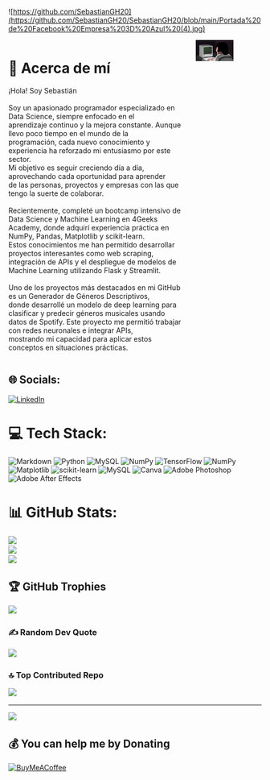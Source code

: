 ![https://github.com/SebastianGH20](https://github.com/SebastianGH20/SebastianGH20/blob/main/Portada%20de%20Facebook%20Empresa%203D%20Azul%20(4).jpg)

<div style="display: flex; align-items: flex-start;">
  <div style="flex: 0 0 70%; padding-right: 20px;">
    <h1>💫 Acerca de mí</h1>
    <p>¡Hola! Soy Sebastián<br><br>
    Soy un apasionado programador especializado en Data Science, siempre enfocado en el <br>
    aprendizaje continuo y la mejora constante. Aunque llevo poco tiempo en el mundo de la<br>
    programación, cada nuevo conocimiento y experiencia ha reforzado mi entusiasmo por este sector. <br>
    Mi objetivo es seguir creciendo día a día, aprovechando cada oportunidad para aprender <br>
    de las personas, proyectos y empresas con las que tengo la suerte de colaborar.<br><br>
    Recientemente, completé un bootcamp intensivo de Data Science y Machine Learning en 4Geeks<br>
    Academy, donde adquirí experiencia práctica en NumPy, Pandas, Matplotlib y scikit-learn. <br>
    Estos conocimientos me han permitido desarrollar proyectos interesantes como web scraping, <br>
    integración de APIs y el despliegue de modelos de Machine Learning utilizando Flask y Streamlit.<br><br>
    Uno de los proyectos más destacados en mi GitHub es un Generador de Géneros Descriptivos, <br>
    donde desarrollé un modelo de deep learning para clasificar y predecir géneros musicales usando<br>
    datos de Spotify. Este proyecto me permitió trabajar con redes neuronales e integrar APIs,<br>
    mostrando mi capacidad para aplicar estos conceptos en situaciones prácticas.
    </p>
  </div>
  <div style="flex-shrink: 0; width: 150px; height: auto;">
    <img src="https://github.com/SebastianGH20/SebastianGH20/blob/main/ezgif.com-animated-gif-maker.gif" alt="GIF" style="width: 50%; height: auto;" />
  </div>
</div>







## 🌐 Socials:
[![LinkedIn](https://img.shields.io/badge/LinkedIn-%230077B5.svg?logo=linkedin&logoColor=white)](https://linkedin.com/in/https://www.linkedin.com/in/sebastian-gonzalez-hincapie/) 

# 💻 Tech Stack:
![Markdown](https://img.shields.io/badge/markdown-%23000000.svg?style=for-the-badge&logo=markdown&logoColor=white) ![Python](https://img.shields.io/badge/python-3670A0?style=for-the-badge&logo=python&logoColor=ffdd54) ![MySQL](https://img.shields.io/badge/mysql-4479A1.svg?style=for-the-badge&logo=mysql&logoColor=white) ![NumPy](https://img.shields.io/badge/numpy-%23013243.svg?style=for-the-badge&logo=numpy&logoColor=white) ![TensorFlow](https://img.shields.io/badge/TensorFlow-%23FF6F00.svg?style=for-the-badge&logo=TensorFlow&logoColor=white) ![NumPy](https://img.shields.io/badge/numpy-%23013243.svg?style=for-the-badge&logo=numpy&logoColor=white) ![Matplotlib](https://img.shields.io/badge/Matplotlib-%23ffffff.svg?style=for-the-badge&logo=Matplotlib&logoColor=black) ![scikit-learn](https://img.shields.io/badge/scikit--learn-%23F7931E.svg?style=for-the-badge&logo=scikit-learn&logoColor=white) ![MySQL](https://img.shields.io/badge/mysql-4479A1.svg?style=for-the-badge&logo=mysql&logoColor=white) ![Canva](https://img.shields.io/badge/Canva-%2300C4CC.svg?style=for-the-badge&logo=Canva&logoColor=white) ![Adobe Photoshop](https://img.shields.io/badge/adobe%20photoshop-%2331A8FF.svg?style=for-the-badge&logo=adobe%20photoshop&logoColor=white) ![Adobe After Effects](https://img.shields.io/badge/Adobe%20After%20Effects-9999FF.svg?style=for-the-badge&logo=Adobe%20After%20Effects&logoColor=white)
# 📊 GitHub Stats:
![](https://github-readme-stats.vercel.app/api?username=SebastianGH20&theme=dark&hide_border=false&include_all_commits=true&count_private=false)<br/>
![](https://github-readme-streak-stats.herokuapp.com/?user=SebastianGH20&theme=dark&hide_border=false)<br/>
![](https://github-readme-stats.vercel.app/api/top-langs/?username=SebastianGH20&theme=dark&hide_border=false&include_all_commits=true&count_private=false&layout=compact)

## 🏆 GitHub Trophies
![](https://github-profile-trophy.vercel.app/?username=SebastianGH20&theme=radical&no-frame=false&no-bg=false&margin-w=4)

### ✍️ Random Dev Quote
![](https://quotes-github-readme.vercel.app/api?type=horizontal&theme=radical)

### 🔝 Top Contributed Repo
![](https://github-contributor-stats.vercel.app/api?username=SebastianGH20&limit=5&theme=github_dark_dimmed&combine_all_yearly_contributions=true)

---
[![](https://visitcount.itsvg.in/api?id=SebastianGH20&icon=0&color=1)](https://visitcount.itsvg.in)

  ## 💰 You can help me by Donating
  [![BuyMeACoffee](https://img.shields.io/badge/Buy%20Me%20a%20Coffee-ffdd00?style=for-the-badge&logo=buy-me-a-coffee&logoColor=black)](https://buymeacoffee.com/SebastianGH20) 

  
<!-- Proudly created with GPRM ( https://gprm.itsvg.in ) -->
